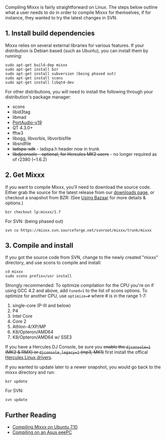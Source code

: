 Compiling Mixxx is fairly straightforward on Linux. The steps below
outline what a user needs to do in order to compile Mixxx for
themselves, if for instance, they wanted to try the latest changes in
SVN.

## 1\. Install build dependencies

Mixxx relies on several external libraries for various features. If your
distribution is Debian based (such as Ubuntu), you can install them by
running:

    sudo apt-get build-dep mixxx 
    sudo apt-get install bzr
    sudo apt-get install subversion (being phased out)
    sudo apt-get install scons
    sudo apt-get install libqt4-dev

For other distributions, you will need to install the following through
your distribution's package manager:

  - scons
  - libid3tag
  - libmad
  - [PortAudio-v19](http://www.portaudio.com)
  - QT 4.3.0+
  - fftw3
  - libogg, libvorbis, libvorbisfile
  - libsndfile
  - ~~ladspa-sdk~~ - ladspa.h header now in trunk
  - ~~libdjconsole - optional, for Hercules MK2 users~~ - no longer
    required as of r2380 (\~1.6.2)

## 2\. Get Mixxx

If you want to compile Mixxx, you'll need to download the source code.
Either grab the source for the latest release from our [downloads
page](http://www.mixxx.org/download.php), or checkout a snapshot from
BZR: (See [Using Bazaar](Using%20Bazaar) for more details & options.)

    bzr checkout lp:mixxx/1.7

For SVN: (being phased out)

    svn co https://mixxx.svn.sourceforge.net/svnroot/mixxx/trunk/mixxx

## 3\. Compile and install

If you got the source code from SVN, change to the newly created "mixxx"
directory, and use scons to compile and install:

    cd mixxx
    sudo scons prefix=/usr install

Strongly recommended: To optimize compilation for the CPU you're on if
using GCC 4.2 and above, add `tuned=1` to the list of scons options. To
optimize for another CPU, use `optimize=#` where \# is in the range 1-7:

1.  single-core (P-III and below)
2.  P4
3.  Intel Core
4.  Core 2
5.  Athlon-4/XP/MP
6.  K8/Opteron/AMD64
7.  K8/Opteron/AMD64 w/ SSE3

If you have a Hercules DJ Console, be sure you ~~enable the
`djconsole=1` (MK2 & RMX) or `djconsole_legacy=1` (mp3, MK1)~~ first
install the offical [Hercules Linux
drivers](http://ts.hercules.com/eng/index.php?pg=view_files&gid=2&fid=28&pid=215&cid=1#section1).

If you wanted to update later to a newer snapshot, you would go back to
the mixxx directory and run:

    bzr update

For SVN:

    svn update

## Further Reading

  - [Compiling Mixxx on
    Ubuntu 7.10](http://www.transglobal-megacorp.com/doku.php?id=mixxx-compilation)
  - [Compiling on an Asus eeePC](Compiling%20on%20an%20Asus%20eeePC)
